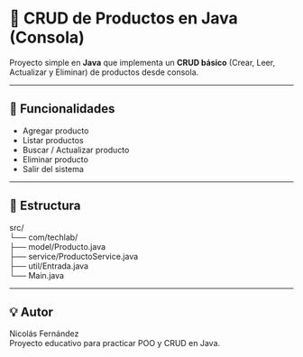 # 🛒 CRUD de Productos en Java (Consola)

Proyecto simple en **Java** que implementa un **CRUD básico** (Crear, Leer, Actualizar y Eliminar) de productos desde consola.

---

## 🚀 Funcionalidades
- Agregar producto  
- Listar productos  
- Buscar / Actualizar producto  
- Eliminar producto  
- Salir del sistema  

---

## 🧩 Estructura

src/  
└── com/techlab/  
├── model/Producto.java  
├── service/ProductoService.java  
├── util/Entrada.java  
└── Main.java  

---

## 💡 Autor

Nicolás Fernández  
Proyecto educativo para practicar POO y CRUD en Java.
